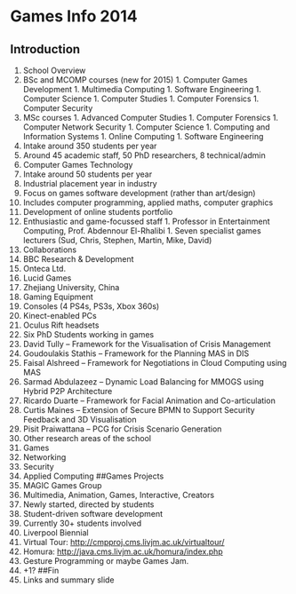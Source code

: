Games Info 2014
===============

## Introduction
1. School Overview
  1. BSc and MCOMP courses (new for 2015)
    1. Computer Games Development
    1. Multimedia Computing
    1. Software Engineering
    1. Computer Science
    1. Computer Studies
    1. Computer Forensics
    1. Computer Security
  1. MSc courses
    1. Advanced Computer Studies
    1. Computer Forensics
    1. Computer Network Security
    1. Computer Science
    1. Computing and Information Systems
    1. Online Computing
    1. Software Engineering
  1. Intake around 350 students per year
  1. Around 45 academic staff, 50 PhD researchers, 8 technical/admin
1. Computer Games Technology
  1. Intake around 50 students per year
  1. Industrial placement year in industry
  1. Focus on games software development (rather than art/design)
  1. Includes computer programming, applied maths, computer graphics
  1. Development of online students portfolio
  1. Enthusiastic and game-focussed staff
    1. Professor in Entertainment Computing, Prof. Abdennour El-Rhalibi
    1. Seven specialist games lecturers (Sud, Chris, Stephen, Martin, Mike, David)
1. Collaborations
  1. BBC Research & Development
  1. Onteca Ltd.
  1. Lucid Games
  1. Zhejiang University, China
1. Gaming Equipment
  1. Consoles (4 PS4s, PS3s, Xbox 360s)
  1. Kinect-enabled PCs
  1. Oculus Rift headsets
1. Six PhD Students working in games
  1. David Tully – Framework for the Visualisation of Crisis Management
  1. Goudoulakis Stathis – Framework for the Planning MAS in DIS
  1. Faisal Alshreed – Framework for Negotiations in Cloud Computing using MAS
  1. Sarmad Abdulazeez – Dynamic Load Balancing for MMOGS using Hybrid P2P Architecture
  1. Ricardo Duarte – Framework for Facial Animation and Co-articulation
  1. Curtis Maines – Extension of Secure BPMN to Support Security Feedback and 3D Visualisation
  1. Pisit Praiwattana – PCG for Crisis Scenario Generation
1. Other research areas of the school
  1. Games
  1. Networking
  1. Security
  1. Applied Computing
##Games Projects
1. MAGIC Games Group
  1. Multimedia, Animation, Games, Interactive, Creators
  1. Newly started, directed by students
  1. Student-driven software development
  1. Currently 30+ students involved
1. Liverpool Biennial
1. Virtual Tour: http://cmpproj.cms.livjm.ac.uk/virtualtour/
1. Homura: http://java.cms.livjm.ac.uk/homura/index.php
1. Gesture Programming or maybe Games Jam.
1. +1?
##Fin
1. Links and summary slide


